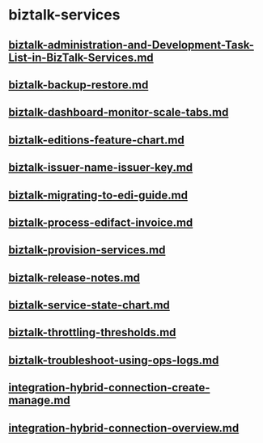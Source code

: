 # biztalk-services
## [biztalk-administration-and-Development-Task-List-in-BizTalk-Services.md](biztalk-administration-and-Development-Task-List-in-BizTalk-Services.md)
## [biztalk-backup-restore.md](biztalk-backup-restore.md)
## [biztalk-dashboard-monitor-scale-tabs.md](biztalk-dashboard-monitor-scale-tabs.md)
## [biztalk-editions-feature-chart.md](biztalk-editions-feature-chart.md)
## [biztalk-issuer-name-issuer-key.md](biztalk-issuer-name-issuer-key.md)
## [biztalk-migrating-to-edi-guide.md](biztalk-migrating-to-edi-guide.md)
## [biztalk-process-edifact-invoice.md](biztalk-process-edifact-invoice.md)
## [biztalk-provision-services.md](biztalk-provision-services.md)
## [biztalk-release-notes.md](biztalk-release-notes.md)
## [biztalk-service-state-chart.md](biztalk-service-state-chart.md)
## [biztalk-throttling-thresholds.md](biztalk-throttling-thresholds.md)
## [biztalk-troubleshoot-using-ops-logs.md](biztalk-troubleshoot-using-ops-logs.md)
## [integration-hybrid-connection-create-manage.md](integration-hybrid-connection-create-manage.md)
## [integration-hybrid-connection-overview.md](integration-hybrid-connection-overview.md)
